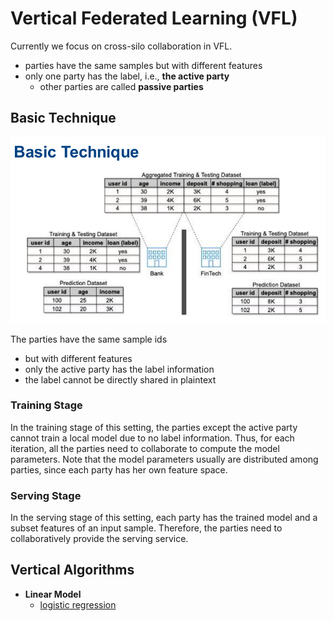 # Vertical Federated Learning (VFL)

Currently we focus on cross-silo collaboration in VFL.

* parties have the same samples but with different features
* only one party has the label, i.e., **the active party**
  * other parties are called **passive parties**


## Basic Technique

![VFL_Overview](../../../../imgs/executor/VFL_overview.png)

The parties have the same sample ids
- but with different features
- only the active party has the label information
- the label cannot be directly shared in plaintext

### Training Stage

In the training stage of this setting, the parties except the active party cannot
train a local model due to no label information. Thus, for each iteration, all
the parties need to collaborate to compute the model parameters. Note that the
model parameters usually are distributed among parties, since each party has her
own feature space. 

### Serving Stage

In the serving stage of this setting, each party has the trained model and a 
subset features of an input sample. Therefore, the parties need to collaboratively
provide the serving service.


## Vertical Algorithms

* **Linear Model**
  * [logistic regression](linear_model/README.md)
